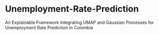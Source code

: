 # Unemployment-Rate-Prediction
An Explainable Framework Integrating UMAP and Gaussian  Processes for Unemployment Rate Prediction in Colombia
